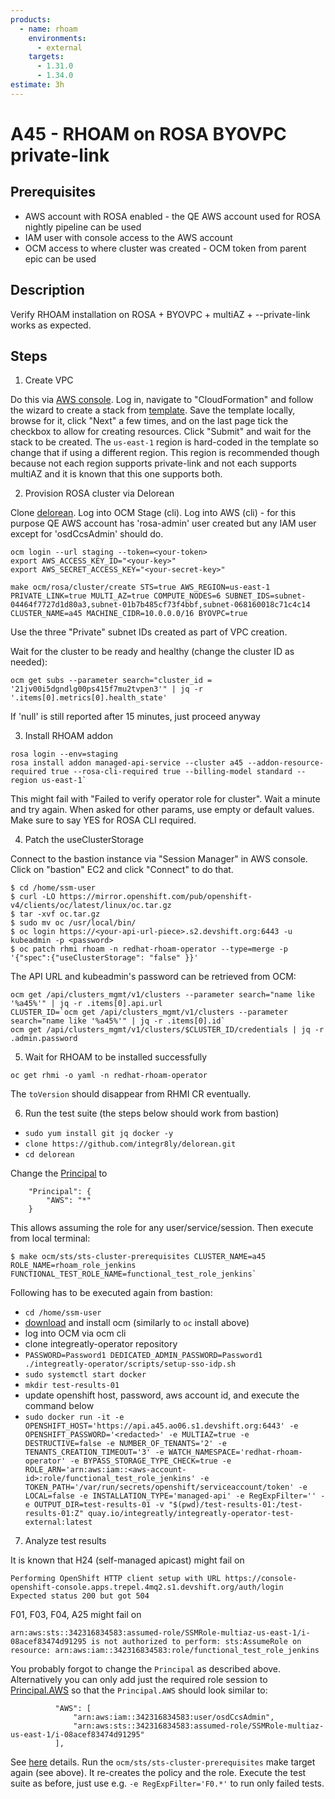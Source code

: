 ```yaml
---
products:
  - name: rhoam
    environments:
      - external
    targets:
      - 1.31.0
      - 1.34.0
estimate: 3h
---
```


# A45 - RHOAM on ROSA BYOVPC private-link

## Prerequisites

- AWS account with ROSA enabled - the QE AWS account used for ROSA nightly pipeline can be used
- IAM user with console access to the AWS account
- OCM access to where cluster was created - OCM token from parent epic can be used

## Description

Verify RHOAM installation on ROSA + BYOVPC + multiAZ + --private-link works as expected.

## Steps

1. Create VPC

Do this via [AWS console](https://aws.amazon.com/console/). Log in, navigate to "CloudFormation" and follow the wizard to create a stack from [template](https://github.com/integr8ly/delorean/blob/master/templates/ocm/vpc-private-link-fw-us-east-1.yaml). Save the template locally, browse for it, click "Next" a few times, and on the last page tick the checkbox to allow for creating resources. Click "Submit" and wait for the stack to be created. The `us-east-1` region is hard-coded in the template so change that if using a different region. This region is recommended though because not each region supports private-link and not each supports multiAZ and it is known that this one supports both.

2. Provision ROSA cluster via Delorean

Clone [delorean](https://github.com/integr8ly/delorean). Log into OCM Stage (cli). Log into AWS (cli) - for this purpose QE AWS account has 'rosa-admin' user created but any IAM user except for 'osdCcsAdmin' should do.

```
ocm login --url staging --token=<your-token>
export AWS_ACCESS_KEY_ID="<your-key>"
export AWS_SECRET_ACCESS_KEY="<your-secret-key>"

```

`make ocm/rosa/cluster/create STS=true AWS_REGION=us-east-1 PRIVATE_LINK=true MULTI_AZ=true COMPUTE_NODES=6 SUBNET_IDS=subnet-04464f7727d1d80a3,subnet-01b7b485cf73f4bbf,subnet-068160018c71c4c14 CLUSTER_NAME=a45 MACHINE_CIDR=10.0.0.0/16 BYOVPC=true`

Use the three "Private" subnet IDs created as part of VPC creation.

Wait for the cluster to be ready and healthy (change the cluster ID as needed):

`ocm get subs --parameter search="cluster_id = '21jv00i5dgndlg00ps415f7mu2tvpen3'" | jq -r '.items[0].metrics[0].health_state'`

If 'null' is still reported after 15 minutes, just proceed anyway

3. Install RHOAM addon

```
rosa login --env=staging
rosa install addon managed-api-service --cluster a45 --addon-resource-required true --rosa-cli-required true --billing-model standard --region us-east-1`
```

This might fail with "Failed to verify operator role for cluster". Wait a minute and try again. When asked for other params, use empty or default values. Make sure to say YES for ROSA CLI required.

4. Patch the useClusterStorage

Connect to the bastion instance via "Session Manager" in AWS console. Click on "bastion" EC2 and click "Connect" to do that.

```
$ cd /home/ssm-user
$ curl -LO https://mirror.openshift.com/pub/openshift-v4/clients/oc/latest/linux/oc.tar.gz
$ tar -xvf oc.tar.gz
$ sudo mv oc /usr/local/bin/
$ oc login https://<your-api-url-piece>.s2.devshift.org:6443 -u kubeadmin -p <password>
$ oc patch rhmi rhoam -n redhat-rhoam-operator --type=merge -p '{"spec":{"useClusterStorage": "false" }}'
```

The API URL and kubeadmin's password can be retrieved from OCM:

```
ocm get /api/clusters_mgmt/v1/clusters --parameter search="name like '%a45%'" | jq -r .items[0].api.url
CLUSTER_ID=`ocm get /api/clusters_mgmt/v1/clusters --parameter search="name like '%a45%'" | jq -r .items[0].id`
ocm get /api/clusters_mgmt/v1/clusters/$CLUSTER_ID/credentials | jq -r .admin.password
```

5. Wait for RHOAM to be installed successfully

`oc get rhmi -o yaml -n redhat-rhoam-operator`

The `toVersion` should disappear from RHMI CR eventually.

6. Run the test suite (the steps below should work from bastion)

- `sudo yum install git jq docker -y`
- `clone https://github.com/integr8ly/delorean.git`
- `cd delorean`

Change the [Principal](https://github.com/integr8ly/delorean/blob/1855275dae30b8beaead789e01cb18ab7df46579/scripts/rosa/rosa.sh#L181) to

```
    "Principal": {
        "AWS": "*"
    }
```

This allows assuming the role for any user/service/session. Then execute from local terminal:

```
$ make ocm/sts/sts-cluster-prerequisites CLUSTER_NAME=a45 ROLE_NAME=rhoam_role_jenkins FUNCTIONAL_TEST_ROLE_NAME=functional_test_role_jenkins`
```

Following has to be executed again from bastion:

- `cd /home/ssm-user`
- [download](https://github.com/openshift-online/ocm-cli/releases) and install ocm (similarly to `oc` install above)
- log into OCM via ocm cli
- clone integreatly-operator repository
- `PASSWORD=Password1 DEDICATED_ADMIN_PASSWORD=Password1 ./integreatly-operator/scripts/setup-sso-idp.sh`
- `sudo systemctl start docker`
- `mkdir test-results-01`
- update openshift host, password, aws account id, and execute the command below
- `sudo docker run -it -e OPENSHIFT_HOST='https://api.a45.ao06.s1.devshift.org:6443' -e OPENSHIFT_PASSWORD='<redacted>' -e MULTIAZ=true -e DESTRUCTIVE=false -e NUMBER_OF_TENANTS='2' -e TENANTS_CREATION_TIMEOUT='3' -e WATCH_NAMESPACE='redhat-rhoam-operator' -e BYPASS_STORAGE_TYPE_CHECK=true -e ROLE_ARN='arn:aws:iam::<aws-account-id>:role/functional_test_role_jenkins' -e TOKEN_PATH='/var/run/secrets/openshift/serviceaccount/token' -e LOCAL=false -e INSTALLATION_TYPE='managed-api' -e RegExpFilter='' -e OUTPUT_DIR=test-results-01 -v "$(pwd)/test-results-01:/test-results-01:Z" quay.io/integreatly/integreatly-operator-test-external:latest`

7. Analyze test results

It is known that H24 (self-managed apicast) might fail on

```
Performing OpenShift HTTP client setup with URL https://console-openshift-console.apps.trepel.4mq2.s1.devshift.org/auth/login
Expected status 200 but got 504
```

F01, F03, F04, A25 might fail on

```
arn:aws:sts::342316834583:assumed-role/SSMRole-multiaz-us-east-1/i-08acef83474d91295 is not authorized to perform: sts:AssumeRole on resource: arn:aws:iam::342316834583:role/functional_test_role_jenkins
```

You probably forgot to change the `Principal` as described above. Alternatively you can only add just the required role session to [Principal.AWS](https://github.com/integr8ly/delorean/blob/1855275dae30b8beaead789e01cb18ab7df46579/scripts/rosa/rosa.sh#L181) so that the `Principal.AWS` should look similar to:

```
          "AWS": [
              "arn:aws:iam::342316834583:user/osdCcsAdmin",
              "arn:aws:sts::342316834583:assumed-role/SSMRole-multiaz-us-east-1/i-08acef83474d91295"
          ],
```

See [here](https://docs.aws.amazon.com/IAM/latest/UserGuide/reference_policies_elements_principal.html) details.
Run the `ocm/sts/sts-cluster-prerequisites` make target again (see above). It re-creates the policy and the role. Execute the test suite as before, just use e.g. `-e RegExpFilter='F0.*'` to run only failed tests.
